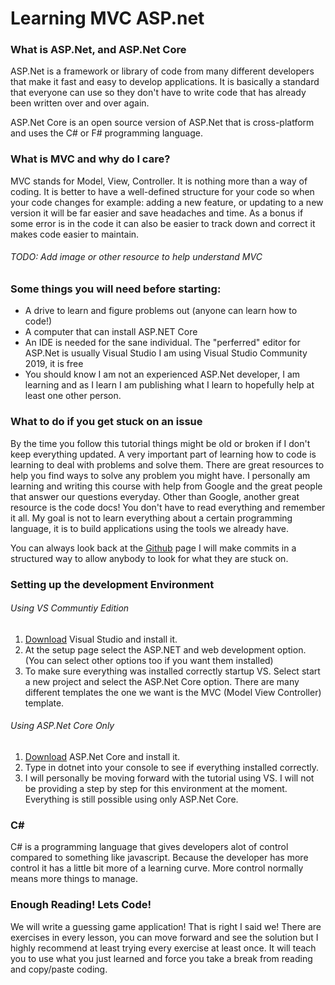 ﻿
# Learning MVC ASP.net

### What is ASP.Net, and ASP.Net Core
ASP.Net is a framework or library of code from many different developers that make it fast and easy to develop
applications. It is basically a standard that everyone can use so they don't have to write code that has already
been written over and over again.

ASP.Net Core is an open source version of ASP.Net that is cross-platform and uses the C# or F# programming language.

### What is MVC and why do I care?
MVC stands for Model, View, Controller. It is nothing more than a way of coding. It is better to have a well-defined
structure for your code so when your code changes for example: adding a new feature, or updating to a new version
it will be far easier and save headaches and time. As a bonus if some error is in the code it can also be easier to
track down and correct it makes code easier to maintain.

###### TODO: Add image or other resource to help understand MVC

### Some things you will need before starting:

- A drive to learn and figure problems out (anyone can learn how to code!)
- A computer that can install ASP.NET Core
- An IDE is needed for the sane individual. The "perferred" editor for ASP.Net is usually Visual Studio I am using Visual Studio Community 2019, it is free
- You should know I am not an experienced ASP.Net developer, I am learning and as I learn I am publishing what I learn to hopefully help at least one other person.

### What to do if you get stuck on an issue
By the time you follow this tutorial things might be old or broken if I don't keep everything
updated. A very important part of learning how to code is learning to deal with problems and solve them.
There are great resources to help you find ways to solve any problem you might have. I personally am
learning and writing this course with help from Google and the great people that answer our questions everyday.
Other than Google, another great resource is the code docs! You don't have to read everything and remember it all.
My goal is not to learn everything about a certain programming language, it is to build applications using the
tools we already have.

You can always look back at the [Github](https://github.com/ch4nc3l0/MrWeatherMan-Weather-Learning-MVC-ASP.NET) page I will make commits in a structured way to allow anybody to look for what 
they are stuck on.

### Setting up the development Environment

###### Using VS Communtiy Edition

1. [Download](https://visualstudio.microsoft.com/vs/community/) Visual Studio and install it.
2. At the setup page select the ASP.NET and web development option. (You can select other options too if you want them installed)
3. To make sure everything was installed correctly startup VS. Select start a new project and select the ASP.Net Core option. There are many different templates the one we want is the MVC (Model View Controller) template.

###### Using ASP.Net Core Only
1. [Download](https://dotnet.microsoft.com/?&ef_id=CjwKCAiAluLvBRASEiwAAbX3GY4wsBwj3cTPrBdbboU-SXnC-cHS8lEtNvWgFMQk_Rhe05XQLZmEWRoCFgoQAvD_BwE:G:s&_aid=&OCID=AID2000725_SEM_CjwKCAiAluLvBRASEiwAAbX3GY4wsBwj3cTPrBdbboU-SXnC-cHS8lEtNvWgFMQk_Rhe05XQLZmEWRoCFgoQAvD_BwE:G:s)
ASP.Net Core and install it.
2. Type in dotnet into your console to see if everything installed correctly.
3. I will personally be moving forward with the tutorial using VS. I will not be 
providing a step by step for this environment at the moment. Everything is still
possible using only ASP.Net Core.

### C#
C# is a programming language that gives developers alot of control compared to something like javascript.
Because the developer has more control it has a little bit more of a learning curve. More control normally 
means more things to manage.

### Enough Reading! Lets Code!
We will write a guessing game application! That is right I said we! There are exercises in every lesson, you can move
forward and see the solution but I highly recommend at least trying every exercise at least once. It will teach you to
use what you just learned and force you take a break from reading and copy/paste coding.
